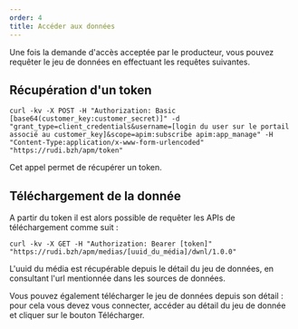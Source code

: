 ```yaml
---
order: 4
title: Accéder aux données
---
```

Une fois la demande d'accès acceptée par le producteur, vous pouvez requêter le jeu de données en effectuant les requêtes suivantes.

## Récupération d'un token

```
curl -kv -X POST -H "Authorization: Basic [base64(customer_key:customer_secret)]" -d "grant_type=client_credentials&username=[login du user sur le portail associé au customer_key]&scope=apim:subscribe apim:app_manage" -H "Content-Type:application/x-www-form-urlencoded" "https://rudi.bzh/apm/token"
```
Cet appel permet de récupérer un token.

## Téléchargement de la donnée
A partir du token il est alors possible de requêter les APIs de téléchargement comme suit :

```
curl -kv -X GET -H "Authorization: Bearer [token]" "https://rudi.bzh/apm/medias/[uuid_du_média]/dwnl/1.0.0"
```

L'uuid du média est récupérable depuis le détail du jeu de données, en consultant l'url mentionnée dans les sources de données.

Vous pouvez également télécharger le jeu de données depuis son détail : pour cela vous devez vous connecter, accéder au détail du jeu de donnée et cliquer sur le bouton Télécharger.
